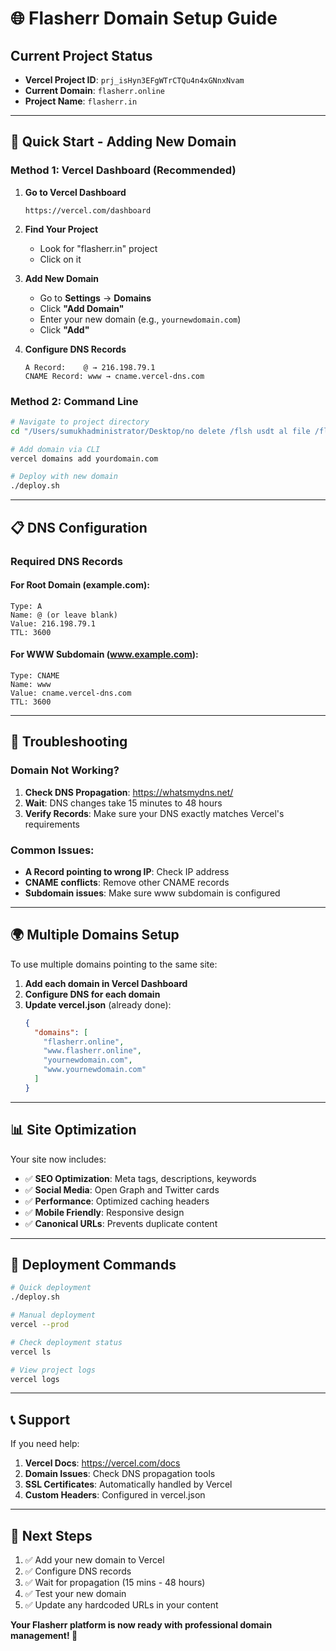 # 🌐 Flasherr Domain Setup Guide

## Current Project Status
- **Vercel Project ID**: `prj_isHyn3EFgWTrCTQu4n4xGNnxNvam`
- **Current Domain**: `flasherr.online`
- **Project Name**: `flasherr.in`

---

## 🚀 Quick Start - Adding New Domain

### Method 1: Vercel Dashboard (Recommended)

1. **Go to Vercel Dashboard**
   ```
   https://vercel.com/dashboard
   ```

2. **Find Your Project**
   - Look for "flasherr.in" project
   - Click on it

3. **Add New Domain**
   - Go to **Settings** → **Domains**
   - Click **"Add Domain"**
   - Enter your new domain (e.g., `yournewdomain.com`)
   - Click **"Add"**

4. **Configure DNS Records**
   ```
   A Record:    @ → 216.198.79.1
   CNAME Record: www → cname.vercel-dns.com
   ```

### Method 2: Command Line

```bash
# Navigate to project directory
cd "/Users/sumukhadministrator/Desktop/no delete /flsh usdt al file /flasherr.in"

# Add domain via CLI
vercel domains add yourdomain.com

# Deploy with new domain
./deploy.sh
```

---

## 📋 DNS Configuration

### Required DNS Records

#### For Root Domain (example.com):
```
Type: A
Name: @ (or leave blank)
Value: 216.198.79.1
TTL: 3600
```

#### For WWW Subdomain (www.example.com):
```
Type: CNAME
Name: www
Value: cname.vercel-dns.com
TTL: 3600
```

---

## 🔧 Troubleshooting

### Domain Not Working?
1. **Check DNS Propagation**: https://whatsmydns.net/
2. **Wait**: DNS changes take 15 minutes to 48 hours
3. **Verify Records**: Make sure your DNS exactly matches Vercel's requirements

### Common Issues:
- **A Record pointing to wrong IP**: Check IP address
- **CNAME conflicts**: Remove other CNAME records
- **Subdomain issues**: Make sure www subdomain is configured

---

## 🌍 Multiple Domains Setup

To use multiple domains pointing to the same site:

1. **Add each domain in Vercel Dashboard**
2. **Configure DNS for each domain**
3. **Update vercel.json** (already done):
   ```json
   {
     "domains": [
       "flasherr.online",
       "www.flasherr.online",
       "yournewdomain.com",
       "www.yournewdomain.com"
     ]
   }
   ```

---

## 📊 Site Optimization

Your site now includes:
- ✅ **SEO Optimization**: Meta tags, descriptions, keywords
- ✅ **Social Media**: Open Graph and Twitter cards
- ✅ **Performance**: Optimized caching headers
- ✅ **Mobile Friendly**: Responsive design
- ✅ **Canonical URLs**: Prevents duplicate content

---

## 🚀 Deployment Commands

```bash
# Quick deployment
./deploy.sh

# Manual deployment
vercel --prod

# Check deployment status
vercel ls

# View project logs
vercel logs
```

---

## 📞 Support

If you need help:
1. **Vercel Docs**: https://vercel.com/docs
2. **Domain Issues**: Check DNS propagation tools
3. **SSL Certificates**: Automatically handled by Vercel
4. **Custom Headers**: Configured in vercel.json

---

## 🔄 Next Steps

1. ✅ Add your new domain to Vercel
2. ✅ Configure DNS records
3. ✅ Wait for propagation (15 mins - 48 hours)
4. ✅ Test your new domain
5. ✅ Update any hardcoded URLs in your content

**Your Flasherr platform is now ready with professional domain management! 🎉**
